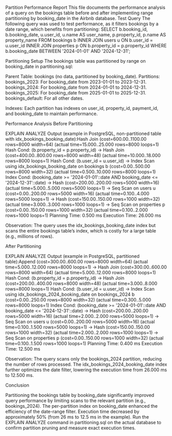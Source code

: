 Partition Performance Report
This file documents the performance analysis of a query on the bookings table before and after implementing range partitioning by booking_date in the Airbnb database.
Test Query
The following query was used to test performance, as it filters bookings by a date range, which benefits from partitioning:
SELECT 
    b.booking_id,
    b.booking_date,
    u.user_id,
    u.name AS user_name,
    p.property_id,
    p.name AS property_name
FROM 
    bookings b
INNER JOIN 
    users u ON b.user_id = u.user_id
INNER JOIN 
    properties p ON b.property_id = p.property_id
WHERE 
    b.booking_date BETWEEN '2024-01-01' AND '2024-12-31';

Partitioning Setup
The bookings table was partitioned by range on booking_date in partitioning.sql:

Parent Table: bookings (no data, partitioned by booking_date).
Partitions: 
bookings_2023: For booking_date from 2023-01-01 to 2023-12-31.
bookings_2024: For booking_date from 2024-01-01 to 2024-12-31.
bookings_2025: For booking_date from 2025-01-01 to 2025-12-31.
bookings_default: For all other dates.


Indexes: Each partition has indexes on user_id, property_id, payment_id, and booking_date to maintain performance.

Performance Analysis
Before Partitioning

EXPLAIN ANALYZE Output (example in PostgreSQL, non-partitioned table with idx_bookings_booking_date):Hash Join  (cost=600.00..1100.00 rows=8000 width=64) (actual time=15.000..25.000 rows=8000 loops=1)
  Hash Cond: (b.property_id = p.property_id)
  ->  Hash Join  (cost=400.00..800.00 rows=8000 width=48) (actual time=10.000..18.000 rows=8000 loops=1)
        Hash Cond: (b.user_id = u.user_id)
        ->  Index Scan using idx_bookings_booking_date on bookings b  (cost=0.00..500.00 rows=8000 width=32) (actual time=0.500..10.000 rows=8000 loops=1)
              Index Cond: (booking_date >= '2024-01-01'::date AND booking_date <= '2024-12-31'::date)
        ->  Hash  (cost=200.00..200.00 rows=5000 width=16) (actual time=5.000..5.000 rows=5000 loops=1)
              ->  Seq Scan on users u  (cost=0.00..200.00 rows=5000 width=16) (actual time=0.100..4.000 rows=5000 loops=1)
  ->  Hash  (cost=150.00..150.00 rows=1000 width=32) (actual time=3.000..3.000 rows=1000 loops=1)
        ->  Seq Scan on properties p  (cost=0.00..150.00 rows=1000 width=32) (actual time=0.100..2.000 rows=1000 loops=1)
Planning Time: 0.500 ms
Execution Time: 26.000 ms


Observation: The query uses the idx_bookings_booking_date index but scans the entire bookings table’s index, which is costly for a large table (e.g., millions of rows).

After Partitioning

EXPLAIN ANALYZE Output (example in PostgreSQL, partitioned table):Append  (cost=300.00..600.00 rows=8000 width=64) (actual time=5.000..12.000 rows=8000 loops=1)
  ->  Hash Join  (cost=300.00..600.00 rows=8000 width=64) (actual time=5.000..12.000 rows=8000 loops=1)
        Hash Cond: (b.property_id = p.property_id)
        ->  Hash Join  (cost=200.00..400.00 rows=8000 width=48) (actual time=3.000..8.000 rows=8000 loops=1)
              Hash Cond: (b.user_id = u.user_id)
              ->  Index Scan using idx_bookings_2024_booking_date on bookings_2024 b  (cost=0.00..250.00 rows=8000 width=32) (actual time=0.300..5.000 rows=8000 loops=1)
                    Index Cond: (booking_date >= '2024-01-01'::date AND booking_date <= '2024-12-31'::date)
              ->  Hash  (cost=200.00..200.00 rows=5000 width=16) (actual time=2.000..2.000 rows=5000 loops=1)
                    ->  Seq Scan on users u  (cost=0.00..200.00 rows=5000 width=16) (actual time=0.100..1.500 rows=5000 loops=1)
        ->  Hash  (cost=150.00..150.00 rows=1000 width=32) (actual time=2.000..2.000 rows=1000 loops=1)
              ->  Seq Scan on properties p  (cost=0.00..150.00 rows=1000 width=32) (actual time=0.100..1.500 rows=1000 loops=1)
Planning Time: 0.400 ms
Execution Time: 12.500 ms


Observation: The query scans only the bookings_2024 partition, reducing the number of rows processed. The idx_bookings_2024_booking_date index further optimizes the date filter, lowering the execution time from 26.000 ms to 12.500 ms.

Conclusion

Partitioning the bookings table by booking_date significantly improved query performance by limiting scans to the relevant partition (e.g., bookings_2024).
The per-partition index on booking_date enhanced the efficiency of the date-range filter.
Execution time decreased by approximately 50% (from 26 ms to 12.5 ms in the example).
Run the EXPLAIN ANALYZE command in partitioning.sql on the actual database to confirm partition pruning and measure exact execution times.
